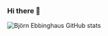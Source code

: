 ### Hi there 👋

![Björn Ebbinghaus GitHub stats](https://github-readme-stats.vercel.app/api?username=MrEbbinghaus&show_icons=true&theme=dark)
